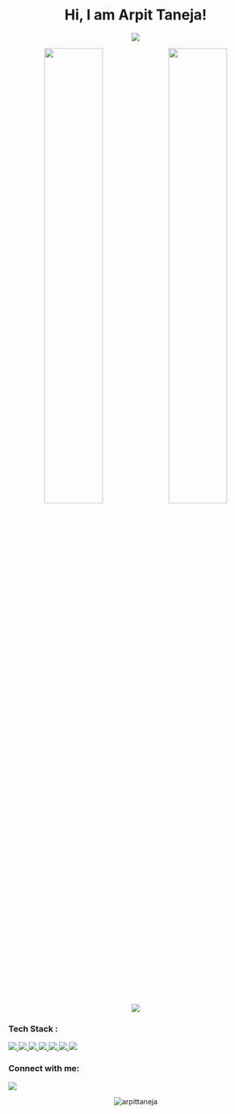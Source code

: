 
<h1 align="center">Hi<!--<img src="https://raw.githubusercontent.com/MartinHeinz/MartinHeinz/master/wave.gif" width="30px">-->, I am Arpit Taneja!</h1>
<!-- **arpittaneja/arpittaneja** is a ✨ _special_ ✨ repository because its `README.md` (this file) appears on your GitHub profile. -->


<!-- Here are some ideas to get you started:

- 🔭 I’m currently working on 
- 👯 I’m looking to collaborate on ...
- 🤔 I’m looking for help with ...
- 💬 Ask me about ...
- 📫 How to reach me: ...
- 😄 Pronouns: ...
- ⚡ Fun fact: ... -->

<!-- ## I’m currently learning Web Development and DSA -->

<p align="center">
  <img src="https://github-readme-stats.vercel.app/api/top-langs/?username=arpittaneja&show_icons=true&theme=tokyonight&layout=compact" />
</p>
<p align="center">
  <img width="48%" src="https://github-readme-stats.vercel.app/api?username=arpittaneja&show_icons=true&theme=tokyonight" />
  <img width="48%" src="https://github-readme-streak-stats.herokuapp.com/?user=arpittaneja&theme=tokyonight" />
</p>
<div width="50%" align="center" >
     
<a href="#/"> <img src="https://activity-graph.herokuapp.com/graph?username=arpittaneja&theme=xcode"/> </a> 
</div>

### Tech Stack :
<a href="#/"> <img src="https://img.icons8.com/color/48/000000/javascript.png"/> </a> 
<a href="#/"> <img src="https://img.icons8.com/color/48/000000/html-5.png"/> </a> 
<a href="#/"> <img src="https://img.icons8.com/color/48/000000/css3.png"/> </a> 
<a href="#/"> <img src="https://img.icons8.com/color/48/000000/python.png"/> </a> 
<a href="#/"> <img src="https://img.icons8.com/color/48/000000/c-programming.png"/> </a> 
<a href="#/"> <img src="https://img.icons8.com/color/50/000000/c-plus-plus-logo.png"/> </a> 
<a href="#/"> <img src="https://img.icons8.com/color/50/000000/java.png"/> </a> 


### Connect with me:
<p align="left">

<a href = "https://linkedin.com/in/arpit-taneja-6947a21ba" target="_blank"><img src="https://img.icons8.com/fluent/48/000000/linkedin.png"/></a>
<p align="center"> <img src="https://komarev.com/ghpvc/?username=arpittaneja&label=Profile%20views&color=129e00&style=plastic" alt="arpittaneja" /> 
